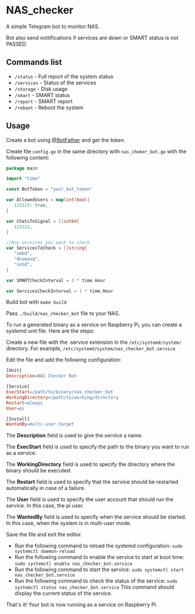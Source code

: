 # NAS_checker

A simple Telegram bot to monitor NAS.

Bot also send nottifications if services are down or SMART status is not PASSED.

## Commands list

- `/status` - Full report of the system status
- `/services` - Status of the services
- `/storage` - Disk usage
- `/smart` - SMART status
- `/report` - SMART report
- `/reboot` - Reboot the system

## Usage

Create a bot using [@BotFather](https://t.me/BotFather) and get the token.

Create file `config.go` in the same directory with `nas_cheker_bot.go` with the following content:

```go
package main

import "time"

const BotToken = "your_bot_token"

var AllowedUsers = map[int]bool{
   123123: true,
}

var ChatsToSignal = []int64{
   123123,
}

//Any services you want to check
var ServicesToCheck = []string{
   "smbd",
   "dnsmasq",
   "sshd",
}

var SMARTCheckInterval = 3 * time.Hour

var ServicesCheckInterval = 1 * time.Hour
```

Build bot with `make build`

Pass `./build/nas_checker_bot` file to your NAS.

To run a generated binary as a service on Raspberry Pi, you can create a systemd unit file. Here are the steps:

Create a new file with the .service extension in the `/etc/systemd/system/` directory. For example, `/etc/systemd/system/nas_checker_bot.service`

Edit the file and add the following configuration:

```makefile
[Unit]
Description=NAS Checker Bot

[Service]
ExecStart=/path/to/binary/nas_checker_bot
WorkingDirectory=/path/to/working/directory
Restart=always
User=pi

[Install]
WantedBy=multi-user.target
```

The **Description** field is used to give the service a name.

The **ExecStart** field is used to specify the path to the binary you want to run as a service.

The **WorkingDirectory** field is used to specify the directory where the binary should be executed.

The **Restart** field is used to specify that the service should be restarted automatically in case of a failure.

The **User** field is used to specify the user account that should run the service. In this case, the pi user.

The **WantedBy** field is used to specify when the service should be started. In this case, when the system is in multi-user mode.

Save the file and exit the editor.

- Run the following command to reload the systemd configuration: `sudo systemctl daemon-reload`
- Run the following command to enable the service to start at boot time: `sudo systemctl enable nas_checker_bot.service`
- Run the following command to start the service: `sudo systemctl start nas_checker_bot.service`
- Run the following command to check the status of the service: `sudo systemctl status nas_checker_bot.service` This command should display the current status of the service.

That's it! Your bot is now running as a service on Raspberry Pi.
